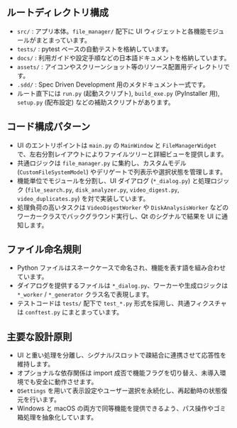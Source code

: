 ﻿## ルートディレクトリ構成
- `src/` : アプリ本体。`file_manager/` 配下に UI ウィジェットと各機能モジュールがまとまっています。
- `tests/` : pytest ベースの自動テストを格納しています。
- `docs/` : 利用ガイドや設定手順などの日本語ドキュメントを格納しています。
- `assets/` : アイコンやスクリーンショット等のリソース配置用ディレクトリです。
- `.sdd/` : Spec Driven Development 用のメタドキュメント一式です。
- ルート直下には `run.py` (起動スクリプト), `build_exe.py` (PyInstaller 用), `setup.py` (配布設定) などの補助スクリプトがあります。

## コード構成パターン
- UI のエントリポイントは `main.py` の `MainWindow` と `FileManagerWidget` で、左右分割レイアウトによりファイルツリーと詳細ビューを提供します。
- 共通ロジックは `file_manager.py` に集約し、カスタムモデル (`CustomFileSystemModel`) やデリゲートで列表示や選択状態を管理します。
- 機能単位でモジュールを分割し、UI ダイアログ (`*_dialog.py`) と処理ロジック (`file_search.py`, `disk_analyzer.py`, `video_digest.py`, `video_duplicates.py`) を対で実装しています。
- 処理負荷の高いタスクは `VideoDigestWorker` や `DiskAnalysisWorker` などのワーカークラスでバックグラウンド実行し、Qt のシグナルで結果を UI に通知します。

## ファイル命名規則
- Python ファイルはスネークケースで命名され、機能を表す語を組み合わせています。
- ダイアログを提供するファイルは `*_dialog.py`、ワーカーや生成ロジックは `*_worker` / `*_generator` クラス名で表現します。
- テストコードは `tests/` 配下で `test_*.py` 形式を採用し、共通フィクスチャは `conftest.py` にまとまっています。

## 主要な設計原則
- UI と重い処理を分離し、シグナル/スロットで疎結合に連携させて応答性を維持します。
- オプショナルな依存関係は import 成否で機能フラグを切り替え、未導入環境でも安全に動作させます。
- `QSettings` を用いて表示設定やユーザー選択を永続化し、再起動時の状態復元を行います。
- Windows と macOS の両方で同等機能を提供できるよう、パス操作やゴミ箱処理を抽象化しています。
